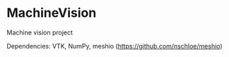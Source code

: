 # MachineVision
Machine vision project

Dependencies: VTK, NumPy, meshio (https://github.com/nschloe/meshio)
